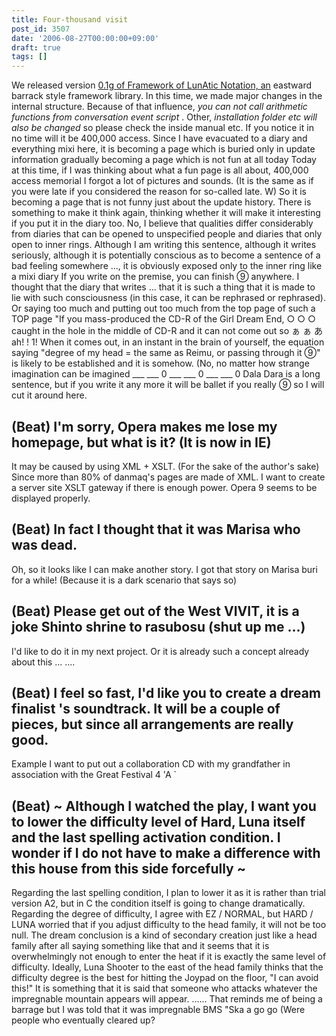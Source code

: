 ```yaml
---
title: Four-thousand visit
post_id: 3507
date: '2006-08-27T00:00:00+09:00'
draft: true
tags: []
---
```


We released version [0.1g of Framework of LunAtic Notation, an](https://danmaq.com/tag/flan) eastward barrack style framework library. In this time, we made major changes in the internal structure. Because of that influence, _you can not call arithmetic functions from conversation event script_ . Other, _installation folder etc will also be changed_ so please check the inside manual etc. If you notice it in no time will it be 400,000 access. Since I have evacuated to a diary and everything mixi here, it is becoming a page which is buried only in update information gradually becoming a page which is not fun at all today Today at this time, if I was thinking about what a fun page is all about, 400,000 access memorial I forgot a lot of pictures and sounds. (It is the same as if you were late if you considered the reason for so-called late. W) So it is becoming a page that is not funny just about the update history. There is something to make it think again, thinking whether it will make it interesting if you put it in the diary too. No, I believe that qualities differ considerably from diaries that can be opened to unspecified people and diaries that only open to inner rings. Although I am writing this sentence, although it writes seriously, although it is potentially conscious as to become a sentence of a bad feeling somewhere ..., it is obviously exposed only to the inner ring like a mixi diary If you write on the premise, you can finish ⑨ anywhere. I thought that the diary that writes ... that it is such a thing that it is made to lie with such consciousness (in this case, it can be rephrased or rephrased). Or saying too much and putting out too much from the top page of such a TOP page "If you mass-produced the CD-R of the Girl Dream End, ○ ○ ○ caught in the hole in the middle of CD-R and it can not come out so ぁ ぁ あ ah! ! 1! When it comes out, in an instant in the brain of yourself, the equation saying "degree of my head = the same as Reimu, or passing through it ⑨" is likely to be established and it is somehow. (No, no matter how strange imagination can be imagined ___ ___ 0 ___ ___ 0 ___ ___ 0 Dala Dara is a long sentence, but if you write it any more it will be ballet if you really ⑨ so I will cut it around here.

## (Beat) I'm sorry, Opera makes me lose my homepage, but what is it? (It is now in IE)

It may be caused by using XML + XSLT. (For the sake of the author's sake) Since more than 80% of danmaq's pages are made of XML. I want to create a server site XSLT gateway if there is enough power. Opera 9 seems to be displayed properly.

## (Beat) In fact I thought that it was Marisa who was dead.

Oh, so it looks like I can make another story. I got that story on Marisa buri for a while! (Because it is a dark scenario that says so)

## (Beat) Please get out of the West VIVIT, it is a joke Shinto shrine to rasubosu (shut up me ...)

I'd like to do it in my next project. Or it is already such a concept already about this ... ....

## (Beat) I feel so fast, I'd like you to create a dream finalist 's soundtrack. It will be a couple of pieces, but since all arrangements are really good.

Example I want to put out a collaboration CD with my grandfather in association with the Great Festival 4 'A `

## (Beat) ~ Although I watched the play, I want you to lower the difficulty level of Hard, Luna itself and the last spelling activation condition. I wonder if I do not have to make a difference with this house from this side forcefully ~

Regarding the last spelling condition, I plan to lower it as it is rather than trial version A2, but in C the condition itself is going to change dramatically. Regarding the degree of difficulty, I agree with EZ / NORMAL, but HARD / LUNA worried that if you adjust difficulty to the head family, it will not be too null. The dream conclusion is a kind of secondary creation just like a head family after all saying something like that and it seems that it is overwhelmingly not enough to enter the heat if it is exactly the same level of difficulty. Ideally, Luna Shooter to the east of the head family thinks that the difficulty degree is the best for hitting the Joypad on the floor, "I can avoid this!" It is something that it is said that someone who attacks whatever the impregnable mountain appears will appear. ...... That reminds me of being a barrage but I was told that it was impregnable BMS "Ska a go go (Were people who eventually cleared up?
